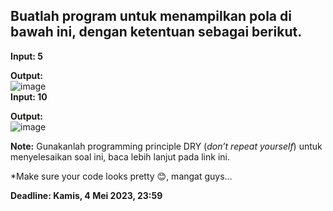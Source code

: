 ## Buatlah program untuk menampilkan pola di bawah ini, dengan ketentuan sebagai berikut.

**Input: 5**   

**Output:**   
![image](https://user-images.githubusercontent.com/98159404/235826140-312965db-c370-442e-96b3-7ea037398d43.png)  
**Input: 10**   

**Output:**   
![image](https://user-images.githubusercontent.com/98159404/235826161-96727bbb-9951-4313-8f4a-bfc894153ee0.png)

**Note:** 
Gunakanlah programming principle DRY (_don’t repeat yourself_) untuk menyelesaikan soal ini, baca lebih lanjut pada link ini.

*Make sure your code looks pretty 😊, mangat guys…

**Deadline: Kamis, 4 Mei 2023, 23:59**
